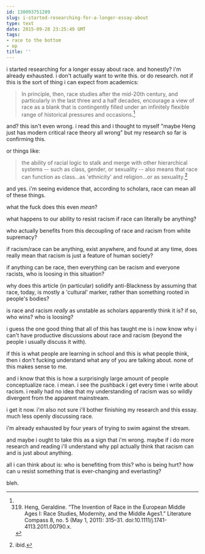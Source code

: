 ```yaml
---
id: 130093751209
slug: i-started-researching-for-a-longer-essay-about
type: text
date: 2015-09-28 23:25:49 GMT
tags:
- race to the bottom
- op
title: ''
---
```

i started researching for a longer essay about race. and honestly? i'm already exhausted. i don't actually want to write this. or do research.
not if this is the sort of thing i can expect from academics:

> In principle, then, race studies after the mid-20th century, and particularly in the last three and a half decades, encourage a view of race as a blank that is contingently filled under an infinitely flexible range of historical pressures and occasions.[^1]

and? this isn't even wrong. i read this and i thought to myself "maybe Heng just has modern critical race theory all wrong" but my research so far is confirming this.

or things like:

> the ability of racial logic to stalk and merge with other hierarchical systems -- such as class, gender, or sexuality -- also means that race can function as class...as 'ethnicity' and religion...or as sexuality.[^2]

and yes. i'm seeing evidence that, according to scholars, race can mean all of these things. 

what the fuck does this even _mean_?

what happens to our ability to resist racism if race can literally be anything?

who actually benefits from this decoupling of race and racism from white supremacy?

if racism/race can be anything, exist anywhere, and found at any time, does really mean that racism is just a feature of human society?

if anything can be race, then everything can be racism and everyone racists, who is loosing in this situation?

why does this article (in particular) solidify anti-Blackness by assuming that race, today, is mostly a 'cultural' marker, rather than something rooted in people's bodies?

is race and racism _really_ as unstable as scholars apparently think it is? if so, who wins? who is loosing?

i guess the one good thing that all of this has taught me is i now know why i can't have productive discussions about race and racism (beyond the people i usually discuss it with).

if this is what people are learning in school and this is what people think, then i don't fucking understand what any of you are talking about. none of this makes sense to me.

and i know that this is how a surprisingly large amount of people conceptualize race. i mean. i see the pushback i get every time i write about racism. i really had no idea that my understanding of racism was so wildly divergent from the apparent mainstream. 

i get it now. i'm also not sure i'll bother finishing my research and this essay. much less openly discussing race.

i'm already exhausted by four years of trying to swim against the stream.

and maybe i ought to take this as a sign that i'm wrong. maybe if i do more research and reading i'll understand why ppl actually think that racism can and is just about anything.

all i can think about is: who is benefiting from this? who is being hurt? how can u resist something that is ever-changing and everlasting?

bleh.

[^1]: 319. Heng, Geraldine. “The Invention of Race in the European Middle Ages I: Race Studies, Modernity, and the Middle Ages1.” Literature Compass 8, no. 5 (May 1, 2011): 315–31. doi:10.1111/j.1741-4113.2011.00790.x.
[^2]: ibid.